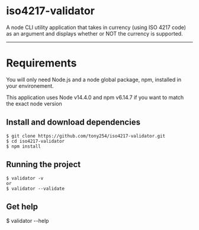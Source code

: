 # iso4217-validator
A node CLI utility application that takes in currency (using ISO 4217 code) as an argument and displays whether or NOT the currency is supported.

*****
# Requirements
You will only need Node.js and a node global package, npm, installed in your environement.

This application uses Node v14.4.0 and npm v6.14.7 if you want to match the exact node version

## Install and download dependencies

    $ git clone https://github.com/tony254/iso4217-validator.git
    $ cd iso4217-validator
    $ npm install
    
## Running the project

    $ validator -v
    or
    $ validator --validate
  
    
## Get help

  $ validator --help
